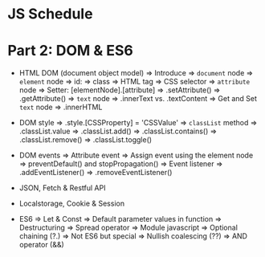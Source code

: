 # JS Schedule
# Part 2: DOM & ES6

- HTML DOM (document object model)
  => Introduce
  => `document` node
  => `element` node
    => id: <getElemenById>
    => class <getElementsByClassName>
    => HTML tag <getElementsByTagName>
    => CSS selector <querySelector> <querySelectorAll>
  => `attribute` node
    => Setter: [elementNode].[attribute]
    => .setAttribute()
    => .getAttribute()
  => `text` node
    => .innerText vs. .textContent
    => Get and Set `text` node
    => .innerHTML

- DOM style
  => .style.[CSSProperty] = 'CSSValue'
  => `classList` method
    => .classList.value
    => .classList.add()
    => .classList.contains()
    => .classList.remove()
    => .classList.toggle()

- DOM events
  => Attribute event
  => Assign event using the element node
  => preventDefault() and stopPropagation()
  => Event listener
   => .addEventListener()
   => .removeEventListener()

- JSON, Fetch & Restful API

- Localstorage, Cookie & Session

- ES6
  => Let & Const
  => Default parameter values in function
  => Destructuring
  => Spread operator
  => Module javascript
  => Optional chaining (?.)
  => Not ES6 but special
    => Nullish coalescing (??)
    => AND operator (&&)